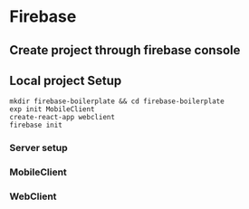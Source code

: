 # Firebase

## Create project through firebase console

## Local project Setup

```
mkdir firebase-boilerplate && cd firebase-boilerplate
exp init MobileClient
create-react-app webclient
firebase init
```

### Server setup

### MobileClient

### WebClient